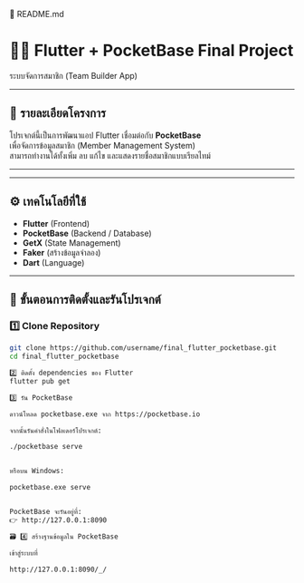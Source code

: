 📘 README.md
# 🧑‍💻 Flutter + PocketBase Final Project  
ระบบจัดการสมาชิก (Team Builder App)

---

## 📄 รายละเอียดโครงการ

โปรเจกต์นี้เป็นการพัฒนาแอป Flutter เชื่อมต่อกับ **PocketBase**  
เพื่อจัดการข้อมูลสมาชิก (Member Management System)  
สามารถทำงานได้ทั้งเพิ่ม ลบ แก้ไข และแสดงรายชื่อสมาชิกแบบเรียลไทม์  

---

---

## ⚙️ เทคโนโลยีที่ใช้
- **Flutter** (Frontend)
- **PocketBase** (Backend / Database)
- **GetX** (State Management)
- **Faker** (สร้างข้อมูลจำลอง)
- **Dart** (Language)

---

## 🚀 ขั้นตอนการติดตั้งและรันโปรเจกต์

### 1️⃣ Clone Repository
```bash
git clone https://github.com/username/final_flutter_pocketbase.git
cd final_flutter_pocketbase

2️⃣ ติดตั้ง dependencies ของ Flutter
flutter pub get

3️⃣ รัน PocketBase

ดาวน์โหลด pocketbase.exe จาก https://pocketbase.io

จากนั้นรันคำสั่งในโฟลเดอร์โปรเจกต์:

./pocketbase serve


หรือบน Windows:

pocketbase.exe serve


PocketBase จะรันอยู่ที่:
👉 http://127.0.0.1:8090

🗃️ 4️⃣ สร้างฐานข้อมูลใน PocketBase

เข้าสู่ระบบที่

http://127.0.0.1:8090/_/
